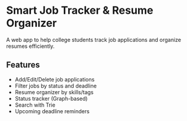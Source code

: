 # Smart Job Tracker & Resume Organizer
A web app to help college students track job applications and organize resumes efficiently.

## Features
- Add/Edit/Delete job applications
- Filter jobs by status and deadline
- Resume organizer by skills/tags
- Status tracker (Graph-based)
- Search with Trie
- Upcoming deadline reminders
